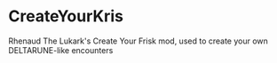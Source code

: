 # CreateYourKris
Rhenaud The Lukark's Create Your Frisk mod, used to create your own DELTARUNE-like encounters
